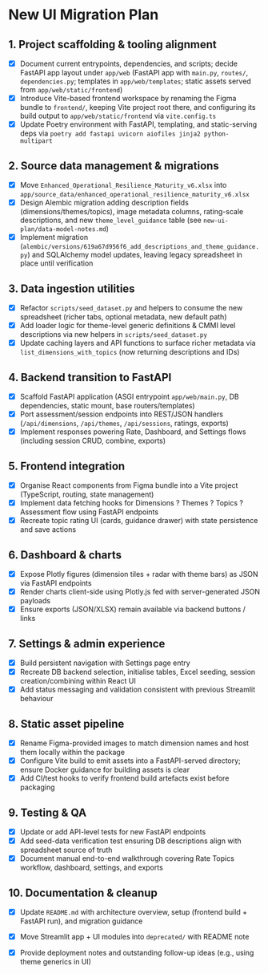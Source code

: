 ﻿# New UI Migration Plan

## 1. Project scaffolding & tooling alignment
- [x] Document current entrypoints, dependencies, and scripts; decide FastAPI app layout under `app/web` (FastAPI app with `main.py`, `routes/`, `dependencies.py`; templates in `app/web/templates`; static assets served from `app/web/static/frontend`)
- [x] Introduce Vite-based frontend workspace by renaming the Figma bundle to `frontend/`, keeping Vite project root there, and configuring its build output to `app/web/static/frontend` via `vite.config.ts`
- [x] Update Poetry environment with FastAPI, templating, and static-serving deps via `poetry add fastapi uvicorn aiofiles jinja2 python-multipart`

## 2. Source data management & migrations
- [x] Move `Enhanced_Operational_Resilience_Maturity_v6.xlsx` into `app/source_data/enhanced_operational_resilience_maturity_v6.xlsx`
- [x] Design Alembic migration adding description fields (dimensions/themes/topics), image metadata columns, rating-scale descriptions, and new `theme_level_guidance` table (see `new-ui-plan/data-model-notes.md`)
- [x] Implement migration (`alembic/versions/619a67d956f6_add_descriptions_and_theme_guidance.py`) and SQLAlchemy model updates, leaving legacy spreadsheet in place until verification

## 3. Data ingestion utilities
- [x] Refactor `scripts/seed_dataset.py` and helpers to consume the new spreadsheet (richer tabs, optional metadata, new default path)
- [x] Add loader logic for theme-level generic definitions & CMMI level descriptions via new helpers in `scripts/seed_dataset.py`
- [x] Update caching layers and API functions to surface richer metadata via `list_dimensions_with_topics` (now returning descriptions and IDs)

## 4. Backend transition to FastAPI
- [x] Scaffold FastAPI application (ASGI entrypoint `app/web/main.py`, DB dependencies, static mount, base routers/templates)
- [x] Port assessment/session endpoints into REST/JSON handlers (`/api/dimensions`, `/api/themes`, `/api/sessions`, ratings, exports)
- [x] Implement responses powering Rate, Dashboard, and Settings flows (including session CRUD, combine, exports)

## 5. Frontend integration
- [x] Organise React components from Figma bundle into a Vite project (TypeScript, routing, state management)
- [x] Implement data fetching hooks for Dimensions ? Themes ? Topics ? Assessment flow using FastAPI endpoints
- [x] Recreate topic rating UI (cards, guidance drawer) with state persistence and save actions

## 6. Dashboard & charts
- [x] Expose Plotly figures (dimension tiles + radar with theme bars) as JSON via FastAPI endpoints
- [x] Render charts client-side using Plotly.js fed with server-generated JSON payloads
- [x] Ensure exports (JSON/XLSX) remain available via backend buttons / links

## 7. Settings & admin experience
- [x] Build persistent navigation with Settings page entry
- [x] Recreate DB backend selection, initialise tables, Excel seeding, session creation/combining within React UI
- [x] Add status messaging and validation consistent with previous Streamlit behaviour

## 8. Static asset pipeline
- [x] Rename Figma-provided images to match dimension names and host them locally within the package
- [x] Configure Vite build to emit assets into a FastAPI-served directory; ensure Docker guidance for building assets is clear
- [x] Add CI/test hooks to verify frontend build artefacts exist before packaging

## 9. Testing & QA
- [x] Update or add API-level tests for new FastAPI endpoints
- [x] Add seed-data verification test ensuring DB descriptions align with spreadsheet source of truth
- [x] Document manual end-to-end walkthrough covering Rate Topics workflow, dashboard, settings, and exports

## 10. Documentation & cleanup
- [x] Update `README.md` with architecture overview, setup (frontend build + FastAPI run), and migration guidance
- [x] Move Streamlit app + UI modules into `deprecated/` with README note
- [x] Provide deployment notes and outstanding follow-up ideas (e.g., using theme generics in UI)













